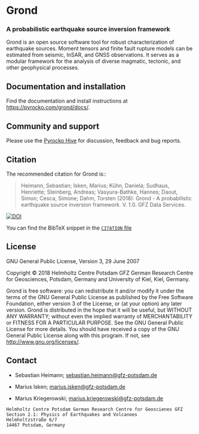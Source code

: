 # Grond
### A probabilistic earthquake source inversion framework

Grond is an open source software tool for robust characterization of earthquake sources. Moment tensors and finite fault rupture models can be estimated from seismic, InSAR, and GNSS observations. It serves as a modular framework for the analysis of diverse magmatic, tectonic, and other geophysical processes.

## Documentation and installation

Find the documentation and install instructions at https://pyrocko.com/grond/docs/.

## Community and support

Please use the [Pyrocko Hive](https://hive.pyrocko.org) for discussion, feedback and bug reports.

## Citation

The recommended citation for Grond is::

>  Heimann, Sebastian; Isken, Marius; Kühn, Daniela; Sudhaus, Henriette; Steinberg, Andreas; Vasyura-Bathke, Hannes; Daout, Simon; Cesca, Simone; Dahm, Torsten (2018): Grond - A probabilistic earthquake source inversion framework. V. 1.0. GFZ Data Services.

[![DOI](https://img.shields.io/badge/DOI-10.5880%2FGFZ.2.1.2018.003-blue.svg)](https://doi.org/10.5880/GFZ.2.1.2018.003)

You can find the BibTeX snippet in the [`CITATION` file](CITATION.bib)

## License

GNU General Public License, Version 3, 29 June 2007

Copyright © 2018 Helmholtz Centre Potsdam GFZ German Research Centre for
Geosciences, Potsdam, Germany and University of Kiel, Kiel, Germany.

Grond is free software: you can redistribute it and/or modify it under the
terms of the GNU General Public License as published by the Free Software
Foundation, either version 3 of the License, or (at your option) any later
version. Grond is distributed in the hope that it will be useful, but WITHOUT
ANY WARRANTY; without even the implied warranty of MERCHANTABILITY or FITNESS
FOR A PARTICULAR PURPOSE.  See the GNU General Public License for more details.
You should have received a copy of the GNU General Public License along with
this program. If not, see <http://www.gnu.org/licenses/>.

## Contact
* Sebastian Heimann; 
  sebastian.heimann@gfz-potsdam.de

* Marius Isken; 
  marius.isken@gfz-potsdam.de

* Marius Kriegerowski; 
  marius.kriegerowski@gfz-potsdam.de

```
Helmholtz Centre Potsdam German Research Centre for Geoscienes GFZ
Section 2.1: Physics of Earthquakes and Volcanoes
Helmholtzstraße 6/7
14467 Potsdam, Germany
```

